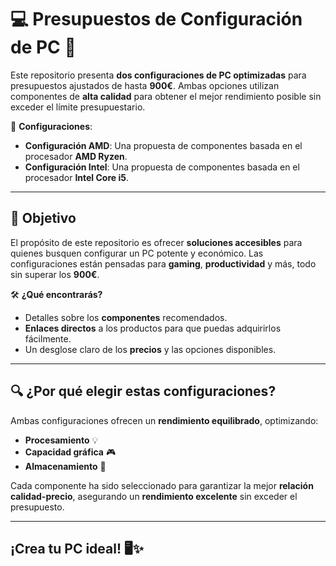 # 💻 **Presupuestos de Configuración de PC** 💸

Este repositorio presenta **dos configuraciones de PC optimizadas** para presupuestos ajustados de hasta **900€**. Ambas opciones utilizan componentes de **alta calidad** para obtener el mejor rendimiento posible sin exceder el límite presupuestario.

🔧 **Configuraciones**:
- **Configuración AMD**: Una propuesta de componentes basada en el procesador **AMD Ryzen**.
- **Configuración Intel**: Una propuesta de componentes basada en el procesador **Intel Core i5**.

---

## 🎯 **Objetivo**
El propósito de este repositorio es ofrecer **soluciones accesibles** para quienes busquen configurar un PC potente y económico. Las configuraciones están pensadas para **gaming**, **productividad** y más, todo sin superar los **900€**. 

🛠️ **¿Qué encontrarás?**
- Detalles sobre los **componentes** recomendados.
- **Enlaces directos** a los productos para que puedas adquirirlos fácilmente.
- Un desglose claro de los **precios** y las opciones disponibles.

---

## 🔍 **¿Por qué elegir estas configuraciones?**
Ambas configuraciones ofrecen un **rendimiento equilibrado**, optimizando:
- **Procesamiento** 💡
- **Capacidad gráfica** 🎮
- **Almacenamiento** 💾

Cada componente ha sido seleccionado para garantizar la mejor **relación calidad-precio**, asegurando un **rendimiento excelente** sin exceder el presupuesto.

---

## **¡Crea tu PC ideal!** 🖥️✨







